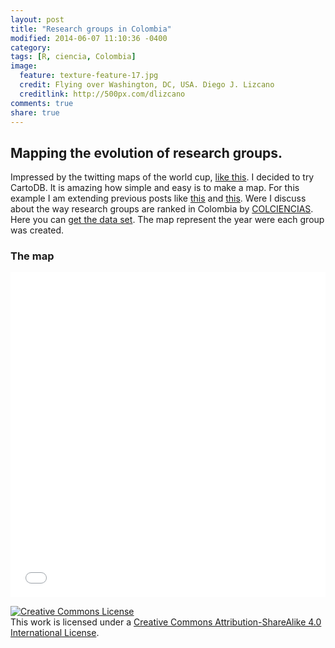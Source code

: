 ```yaml
---
layout: post
title: "Research groups in Colombia"
modified: 2014-06-07 11:10:36 -0400
category:
tags: [R, ciencia, Colombia]
image:
  feature: texture-feature-17.jpg
  credit: Flying over Washington, DC, USA. Diego J. Lizcano
  creditlink: http://500px.com/dlizcano
comments: true
share: true
---
```


## Mapping the evolution of research groups. 

Impressed by the twitting maps of the world cup, [like this](http://cartodb.com/v/worldcup/match/?TC=x&vis=4474d148-ff1b-11e3-b66c-0edbca4b5057&h=t&t=Colombia%2CFFCC00%7CUruguay%2C0F3B82&m=6%2F28%2F2014+17%3A00%3A00+GMT%2C6%2F28%2F2014+18%3A52%3A00GMT&g=28%2C68%7C#/2/-20.3/-13.4/0). I decided to try CartoDB. It is amazing how simple and easy is to make a map.
 For this example I am extending previous posts like [this](http://dlizcano.github.io/2014/06/05/Science-in-Colombia.html) and [this](http://dlizcano.github.io/2014/06/07/Calendar-research-groups.html). Were I discuss about the way research groups are ranked in Colombia by [COLCIENCIAS](http://www.colciencias.gov.co). Here you can [get the data set](https://github.com/dlizcano/Grupos_Colciencias). The map represent the year were each group was created.

### The map

<iframe width='100%' height='520' frameborder='0' src='//dlizcano.cartodb.com/viz/0b95b2d0-ff92-11e3-9a28-0e230854a1cb/embed_map?title=true&description=true&search=false&shareable=false&cartodb_logo=true&layer_selector=false&legends=true&scrollwheel=true&fullscreen=true&sublayer_options=1&sql=&sw_lat=-7.623886853120036&sw_lon=-91.23046875&ne_lat=18.521283325496288&ne_lon=-54.58007812499999' allowfullscreen webkitallowfullscreen mozallowfullscreen oallowfullscreen msallowfullscreen></iframe>

<a rel="license" href="http://creativecommons.org/licenses/by-sa/4.0/"><img alt="Creative Commons License" style="border-width:0" src="http://i.creativecommons.org/l/by-sa/4.0/88x31.png" /></a><br />This work is licensed under a <a rel="license" href="http://creativecommons.org/licenses/by-sa/4.0/">Creative Commons Attribution-ShareAlike 4.0 International License</a>.
